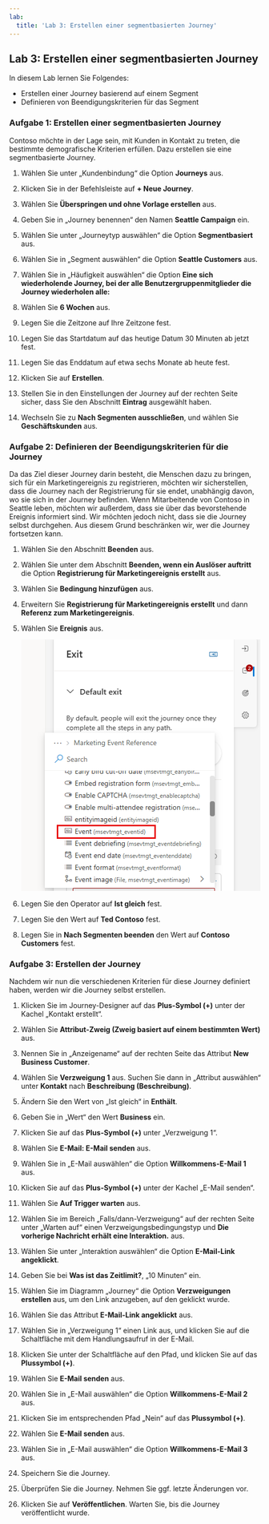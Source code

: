 ```yaml
---
lab:
  title: 'Lab 3: Erstellen einer segmentbasierten Journey'
---
```

## Lab 3: Erstellen einer segmentbasierten Journey 

In diesem Lab lernen Sie Folgendes:
- Erstellen einer Journey basierend auf einem Segment 
- Definieren von Beendigungskriterien für das Segment 

### Aufgabe 1: Erstellen einer segmentbasierten Journey 
Contoso möchte in der Lage sein, mit Kunden in Kontakt zu treten, die bestimmte demografische Kriterien erfüllen. Dazu erstellen sie eine segmentbasierte Journey.

1. Wählen Sie unter „Kundenbindung“ die Option **Journeys** aus.

1. Klicken Sie in der Befehlsleiste auf **+ Neue Journey**.

1. Wählen Sie **Überspringen und ohne Vorlage erstellen** aus.

1. Geben Sie in „Journey benennen“ den Namen **Seattle Campaign** ein.

1. Wählen Sie unter „Journeytyp auswählen“ die Option **Segmentbasiert** aus.

1. Wählen Sie in „Segment auswählen“ die Option **Seattle Customers** aus.

1. Wählen Sie in „Häufigkeit auswählen“ die Option **Eine sich wiederholende Journey, bei der alle Benutzergruppenmitglieder die Journey wiederholen alle:**

1. Wählen Sie **6 Wochen** aus.

1. Legen Sie die Zeitzone auf Ihre Zeitzone fest.

1. Legen Sie das Startdatum auf das heutige Datum 30 Minuten ab jetzt fest.

1. Legen Sie das Enddatum auf etwa sechs Monate ab heute fest.

1. Klicken Sie auf **Erstellen**.

1. Stellen Sie in den Einstellungen der Journey auf der rechten Seite sicher, dass Sie den Abschnitt **Eintrag** ausgewählt haben.

1. Wechseln Sie zu **Nach Segmenten ausschließen**, und wählen Sie **Geschäftskunden** aus.

### Aufgabe 2: Definieren der Beendigungskriterien für die Journey
Da das Ziel dieser Journey darin besteht, die Menschen dazu zu bringen, sich für ein Marketingereignis zu registrieren, möchten wir sicherstellen, dass die Journey nach der Registrierung für sie endet, unabhängig davon, wo sie sich in der Journey befinden.  Wenn Mitarbeitende von Contoso in Seattle leben, möchten wir außerdem, dass sie über das bevorstehende Ereignis informiert sind. Wir möchten jedoch nicht, dass sie die Journey selbst durchgehen. Aus diesem Grund beschränken wir, wer die Journey fortsetzen kann.  

1.  Wählen Sie den Abschnitt **Beenden** aus.  

1.  Wählen Sie unter dem Abschnitt **Beenden, wenn ein Auslöser auftritt** die Option **Registrierung für Marketingereignis erstellt** aus.

1.  Wählen Sie **Bedingung hinzufügen** aus.

1.  Erweitern Sie **Registrierung für Marketingereignis erstellt** und dann **Referenz zum Marketingereignis**.

1.  Wählen Sie **Ereignis** aus.

    ![Screenshot einer Liste von Beendigungskriterien mit der Auswahl „Ereignis“.](../Labs/Media/exit-criteria.png)

1.  Legen Sie den Operator auf **Ist gleich** fest.

1.  Legen Sie den Wert auf **Ted Contoso** fest.

1. Legen Sie in **Nach Segmenten beenden** den Wert auf **Contoso Customers** fest. 

### Aufgabe 3: Erstellen der Journey
Nachdem wir nun die verschiedenen Kriterien für diese Journey definiert haben, werden wir die Journey selbst erstellen.  

1. Klicken Sie im Journey-Designer auf das **Plus-Symbol (+)** unter der Kachel „Kontakt erstellt“.

1. Wählen Sie **Attribut-Zweig (Zweig basiert auf einem bestimmten Wert)** aus.

1. Nennen Sie in „Anzeigename“ auf der rechten Seite das Attribut **New Business Customer**.

1. Wählen Sie **Verzweigung 1** aus. Suchen Sie dann in „Attribut auswählen“ unter **Kontakt** nach **Beschreibung (Beschreibung)**.

1. Ändern Sie den Wert von „Ist gleich“ in **Enthält**.

1. Geben Sie in „Wert“ den Wert **Business** ein.

1. Klicken Sie auf das **Plus-Symbol (+)** unter „Verzweigung 1“.

1. Wählen Sie **E-Mail: E-Mail senden** aus.

1. Wählen Sie in „E-Mail auswählen“ die Option **Willkommens-E-Mail 1** aus.

1. Klicken Sie auf das **Plus-Symbol (+)** unter der Kachel „E-Mail senden“.

1. Wählen Sie **Auf Trigger warten** aus.

1. Wählen Sie im Bereich „Falls/dann-Verzweigung“ auf der rechten Seite unter „Warten auf“ einen Verzweigungsbedingungstyp und **Die vorherige Nachricht erhält eine Interaktion.** aus.

1. Wählen Sie unter „Interaktion auswählen“ die Option **E-Mail-Link angeklickt**.

1. Geben Sie bei **Was ist das Zeitlimit?**, „10 Minuten“ ein.

1. Wählen Sie im Diagramm „Journey“ die Option **Verzweigungen erstellen** aus, um den Link anzugeben, auf den geklickt wurde.

1. Wählen Sie das Attribut **E-Mail-Link angeklickt** aus.

1. Wählen Sie in „Verzweigung 1“ einen Link aus, und klicken Sie auf die Schaltfläche mit dem Handlungsaufruf in der E-Mail.

1. Klicken Sie unter der Schaltfläche auf den Pfad, und klicken Sie auf das **Plussymbol (+)**.

1. Wählen Sie **E-Mail senden** aus.

1. Wählen Sie in „E-Mail auswählen“ die Option **Willkommens-E-Mail 2** aus.

1. Klicken Sie im entsprechenden Pfad „Nein“ auf das **Plussymbol (+)**.

1. Wählen Sie **E-Mail senden** aus.

1. Wählen Sie in „E-Mail auswählen“ die Option **Willkommens-E-Mail 3** aus.

1. Speichern Sie die Journey.

1. Überprüfen Sie die Journey. Nehmen Sie ggf. letzte Änderungen vor.

1. Klicken Sie auf **Veröffentlichen**. Warten Sie, bis die Journey veröffentlicht wurde.

